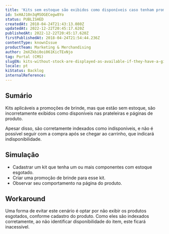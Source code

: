 ```yaml
---
title: 'Kits sem estoque são exibidos como disponíveis caso tenham promoção de brinde'
id: 5xHAJ10n3qMSOGECegw8Yo
status: PUBLISHED
createdAt: 2018-04-24T21:43:13.080Z
updatedAt: 2022-12-22T20:45:17.620Z
publishedAt: 2022-12-22T20:45:17.620Z
firstPublishedAt: 2018-04-24T21:54:44.236Z
contentType: knownIssue
productTeam: Marketing & Merchandising
author: 2mXZkbi0oi061KicTExNjo
tag: Portal (CMS)
slugEN: kits-without-stock-are-displayed-as-available-if-they-have-a-gift-promotion
locale: pt
kiStatus: Backlog
internalReference: 
---
```


## Sumário

Kits aplicáveis a promoções de brinde, mas que estão sem estoque, são incorretamente exibidos como disponíveis nas prateleiras e páginas de produto.

Apesar disso, são corretamente indexados como indisponíveis, e não é possível seguir com a compra após se chegar ao carrinho, que indicará indisponibilidade.

## Simulação

- Cadastrar um kit que tenha um ou mais componentes com estoque esgotado.
- Criar uma promoção de brinde para esse kit.
- Observar seu comportamento na página do produto.

## Workaround

Uma forma de evitar este cenário é optar por não exibir os produtos esgotados, conforme cadastro do produto. Como eles são indexados corretamente, ao não identificar disponibilidade do item, este ficará inacessível.

